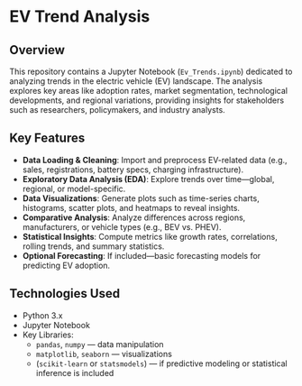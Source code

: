 # EV Trend Analysis

##  Overview
This repository contains a Jupyter Notebook (`Ev_Trends.ipynb`) dedicated to analyzing trends in the electric vehicle (EV) landscape. The analysis explores key areas like adoption rates, market segmentation, technological developments, and regional variations, providing insights for stakeholders such as researchers, policymakers, and industry analysts.

##  Key Features
- **Data Loading & Cleaning**: Import and preprocess EV-related data (e.g., sales, registrations, battery specs, charging infrastructure).
- **Exploratory Data Analysis (EDA)**: Explore trends over time—global, regional, or model-specific.
- **Data Visualizations**: Generate plots such as time-series charts, histograms, scatter plots, and heatmaps to reveal insights.
- **Comparative Analysis**: Analyze differences across regions, manufacturers, or vehicle types (e.g., BEV vs. PHEV).
- **Statistical Insights**: Compute metrics like growth rates, correlations, rolling trends, and summary statistics.
- **Optional Forecasting**: If included—basic forecasting models for predicting EV adoption.

##  Technologies Used
- Python 3.x
- Jupyter Notebook
- Key Libraries:
  - `pandas`, `numpy` — data manipulation
  - `matplotlib`, `seaborn` — visualizations
  - (`scikit-learn` or `statsmodels`) — if predictive modeling or statistical inference is included
